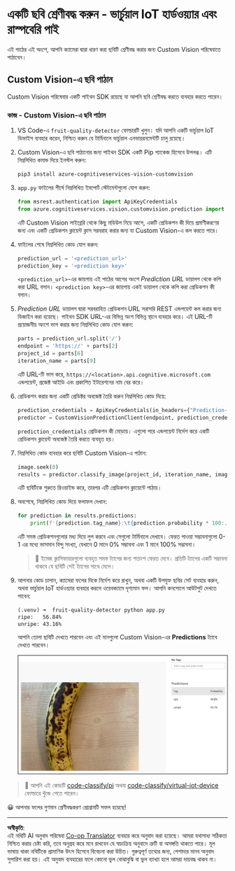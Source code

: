 <!--
CO_OP_TRANSLATOR_METADATA:
{
  "original_hash": "e5896207b304ce1abaf065b8acc0cc79",
  "translation_date": "2025-08-27T10:22:18+00:00",
  "source_file": "4-manufacturing/lessons/2-check-fruit-from-device/single-board-computer-classify-image.md",
  "language_code": "bn"
}
-->
# একটি ছবি শ্রেণীবদ্ধ করুন - ভার্চুয়াল IoT হার্ডওয়্যার এবং রাস্পবেরি পাই

এই পাঠের এই অংশে, আপনি ক্যামেরা দ্বারা ধারণ করা ছবিটি শ্রেণীবদ্ধ করার জন্য Custom Vision পরিষেবাতে পাঠাবেন।

## Custom Vision-এ ছবি পাঠান

Custom Vision পরিষেবার একটি পাইথন SDK রয়েছে যা আপনি ছবি শ্রেণীবদ্ধ করতে ব্যবহার করতে পারেন।

### কাজ - Custom Vision-এ ছবি পাঠান

1. VS Code-এ `fruit-quality-detector` ফোল্ডারটি খুলুন। যদি আপনি একটি ভার্চুয়াল IoT ডিভাইস ব্যবহার করেন, নিশ্চিত করুন যে টার্মিনালে ভার্চুয়াল এনভায়রনমেন্টটি চালু রয়েছে।

1. Custom Vision-এ ছবি পাঠানোর জন্য পাইথন SDK একটি Pip প্যাকেজ হিসেবে উপলব্ধ। এটি নিম্নলিখিত কমান্ড দিয়ে ইনস্টল করুন:

    ```sh
    pip3 install azure-cognitiveservices-vision-customvision
    ```

1. `app.py` ফাইলের শীর্ষে নিম্নলিখিত ইমপোর্ট স্টেটমেন্টগুলো যোগ করুন:

    ```python
    from msrest.authentication import ApiKeyCredentials
    from azure.cognitiveservices.vision.customvision.prediction import CustomVisionPredictionClient
    ```

    এটি Custom Vision লাইব্রেরি থেকে কিছু মডিউল নিয়ে আসে, একটি প্রেডিকশন কী দিয়ে প্রমাণীকরণের জন্য এবং একটি প্রেডিকশন ক্লায়েন্ট ক্লাস সরবরাহ করার জন্য যা Custom Vision-এ কল করতে পারে।

1. ফাইলের শেষে নিম্নলিখিত কোড যোগ করুন:

    ```python
    prediction_url = '<prediction_url>'
    prediction_key = '<prediction key>'
    ```

    `<prediction_url>`-এর জায়গায় এই পাঠের আগের অংশে *Prediction URL* ডায়ালগ থেকে কপি করা URL বসান। `<prediction key>`-এর জায়গায় একই ডায়ালগ থেকে কপি করা প্রেডিকশন কী বসান।

1. *Prediction URL* ডায়ালগ দ্বারা সরবরাহিত প্রেডিকশন URL সরাসরি REST এন্ডপয়েন্ট কল করার জন্য ডিজাইন করা হয়েছে। পাইথন SDK URL-এর বিভিন্ন অংশ বিভিন্ন স্থানে ব্যবহার করে। এই URL-টি প্রয়োজনীয় অংশে ভাগ করার জন্য নিম্নলিখিত কোড যোগ করুন:

    ```python
    parts = prediction_url.split('/')
    endpoint = 'https://' + parts[2]
    project_id = parts[6]
    iteration_name = parts[9]
    ```

    এটি URL-টি ভাগ করে, `https://<location>.api.cognitive.microsoft.com` এন্ডপয়েন্ট, প্রজেক্ট আইডি এবং প্রকাশিত ইটারেশনের নাম বের করে।

1. প্রেডিকশন করার জন্য একটি প্রেডিক্টর অবজেক্ট তৈরি করুন নিম্নলিখিত কোড দিয়ে:

    ```python
    prediction_credentials = ApiKeyCredentials(in_headers={"Prediction-key": prediction_key})
    predictor = CustomVisionPredictionClient(endpoint, prediction_credentials)
    ```

    `prediction_credentials` প্রেডিকশন কী মোড়ায়। এগুলো পরে এন্ডপয়েন্ট নির্দেশ করে একটি প্রেডিকশন ক্লায়েন্ট অবজেক্ট তৈরি করতে ব্যবহৃত হয়।

1. নিম্নলিখিত কোড ব্যবহার করে ছবিটি Custom Vision-এ পাঠান:

    ```python
    image.seek(0)
    results = predictor.classify_image(project_id, iteration_name, image)
    ```

    এটি ছবিটিকে শুরুতে রিওয়াইন্ড করে, তারপর এটি প্রেডিকশন ক্লায়েন্টে পাঠায়।

1. অবশেষে, নিম্নলিখিত কোড দিয়ে ফলাফল দেখান:

    ```python
    for prediction in results.predictions:
        print(f'{prediction.tag_name}:\t{prediction.probability * 100:.2f}%')
    ```

    এটি সমস্ত প্রেডিকশনগুলোর মধ্য দিয়ে লুপ করবে এবং সেগুলো টার্মিনালে দেখাবে। ফেরত পাওয়া সম্ভাবনাগুলো 0-1 এর মধ্যে ভাসমান বিন্দু সংখ্যা, যেখানে 0 মানে 0% সম্ভাবনা এবং 1 মানে 100% সম্ভাবনা।

    > 💁 ইমেজ ক্লাসিফায়ারগুলো ব্যবহৃত সমস্ত ট্যাগের জন্য শতাংশ ফেরত দেবে। প্রতিটি ট্যাগের একটি সম্ভাবনা থাকবে যে ছবিটি সেই ট্যাগের সাথে মেলে।

1. আপনার কোড চালান, ক্যামেরা ফলের দিকে নির্দেশ করে রাখুন, অথবা একটি উপযুক্ত ছবির সেট ব্যবহার করুন, অথবা ভার্চুয়াল IoT হার্ডওয়্যার ব্যবহার করলে ওয়েবক্যামে দৃশ্যমান ফল। আপনি কনসোলে আউটপুট দেখতে পাবেন:

    ```output
    (.venv) ➜  fruit-quality-detector python app.py
    ripe:   56.84%
    unripe: 43.16%
    ```

    আপনি তোলা ছবিটি দেখতে পারবেন এবং এই মানগুলো Custom Vision-এর **Predictions** ট্যাবে দেখতে পারবেন।

    ![Custom Vision-এ একটি কলা, 56.8% পাকা এবং 43.1% কাঁচা হিসেবে প্রেডিক্ট করা হয়েছে](../../../../../translated_images/custom-vision-banana-prediction.30cdff4e1d72db5d9a0be0193790a47c2b387da034e12dc1314dd57ca2131b59.bn.png)

> 💁 আপনি এই কোডটি [code-classify/pi](../../../../../4-manufacturing/lessons/2-check-fruit-from-device/code-classify/pi) অথবা [code-classify/virtual-iot-device](../../../../../4-manufacturing/lessons/2-check-fruit-from-device/code-classify/virtual-iot-device) ফোল্ডারে খুঁজে পেতে পারেন।

😀 আপনার ফলের গুণমান শ্রেণীবদ্ধকরণ প্রোগ্রামটি সফল হয়েছে!

---

**অস্বীকৃতি**:  
এই নথিটি AI অনুবাদ পরিষেবা [Co-op Translator](https://github.com/Azure/co-op-translator) ব্যবহার করে অনুবাদ করা হয়েছে। আমরা যথাসাধ্য সঠিকতা নিশ্চিত করার চেষ্টা করি, তবে অনুগ্রহ করে মনে রাখবেন যে স্বয়ংক্রিয় অনুবাদে ত্রুটি বা অসঙ্গতি থাকতে পারে। মূল ভাষায় থাকা নথিটিকে প্রামাণিক উৎস হিসেবে বিবেচনা করা উচিত। গুরুত্বপূর্ণ তথ্যের জন্য, পেশাদার মানব অনুবাদ সুপারিশ করা হয়। এই অনুবাদ ব্যবহারের ফলে কোনো ভুল বোঝাবুঝি বা ভুল ব্যাখ্যা হলে আমরা দায়বদ্ধ থাকব না।